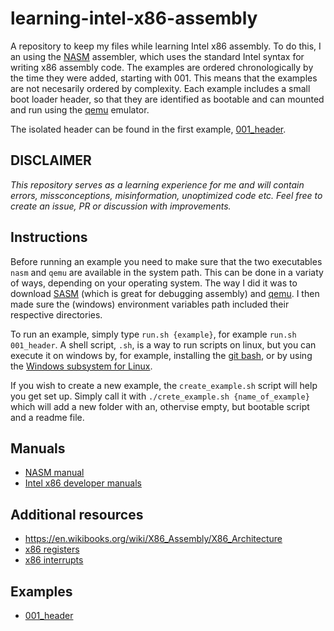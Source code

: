 # learning-intel-x86-assembly

A repository to keep my files while learning Intel x86 assembly. To do this, I an using the [NASM](https://www.nasm.us/) assembler, which uses the standard Intel syntax for writing x86 assembly code. The examples are ordered chronologically by the time they were added, starting with 001. This means that the examples are not necesarily ordered by complexity. Each example includes a small boot loader header, so that they are identified as bootable and can mounted and run using the [qemu](https://www.qemu.org/) emulator.

The isolated header can be found in the first example, [001_header](001_header/001_header.md).

## DISCLAIMER

_This repository serves as a learning experience for me and will contain errors, missconceptions, misinformation, unoptimized code etc. Feel free to create an issue, PR or discussion with improvements._

## Instructions

Before running an example you need to make sure that the two executables `nasm` and `qemu` are available in the system path. This can be done in a variaty of ways, depending on your operating system. The way I did it was to download [SASM](https://dman95.github.io/SASM/english.html) (which is great for debugging assembly) and [qemu](https://www.qemu.org/). I then made sure the (windows) environment variables path included their respective directories.

To run an example, simply type `run.sh {example}`, for example `run.sh 001_header`. A shell script, `.sh`, is a way to run scripts on linux, but you can execute it on windows by, for example, installing the [git bash](https://git-scm.com/downloads), or by using the [Windows subsystem for Linux](https://docs.microsoft.com/en-us/windows/wsl/install).

If you wish to create a new example, the `create_example.sh` script will help you get set up. Simply call it with `./crete_example.sh {name_of_example}` which will add a new folder with an, othervise empty, but bootable script and a readme file.

## Manuals

* [NASM manual](https://nasm.us/doc/nasmdoci.html)
* [Intel x86 developer manuals](https://software.intel.com/content/www/us/en/develop/articles/intel-sdm.html)

## Additional resources

* https://en.wikibooks.org/wiki/X86_Assembly/X86_Architecture
* [x86 registers](https://www.eecg.utoronto.ca/~amza/www.mindsec.com/files/x86regs.html)
* [x86 interrupts](https://stanislavs.org/helppc/int_table.html)

## Examples

* [001_header](001_header/001_header.md)